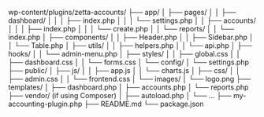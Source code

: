 wp-content/plugins/zetta-accounts/
├── app/
│ ├── pages/
│ │ ├── dashboard/
│ │ │ ├── index.php
│ │ │ └── settings.php
│ │ ├── accounts/
│ │ │ ├── index.php
│ │ │ └── create.php
│ │ └── reports/
│ │ └── index.php
│ ├── components/
│ │ ├── Header.php
│ │ ├── Sidebar.php
│ │ └── Table.php
│ ├── utils/
│ │ ├── helpers.php
│ │ └── api.php
│ ├── hooks/
│ │ └── admin-menu.php
│ ├── styles/
│ │ ├── global.css
│ │ ├── dashboard.css
│ │ └── forms.css
│ └── config/
│ └── settings.php
├── public/
│ ├── js/
│ │ ├── app.js
│ │ └── charts.js
│ ├── css/
│ │ ├── admin.css
│ │ └── frontend.css
│ └── images/
│ └── logo.png
├── templates/
│ ├── dashboard.php
│ ├── accounts.php
│ └── reports.php
├── vendor/ (if using Composer)
│ ├── autoload.php
│ └── …
├── my-accounting-plugin.php
├── README.md
└── package.json
